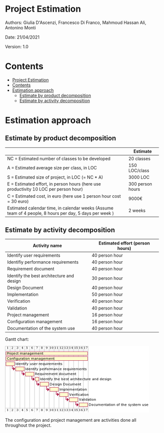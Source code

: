 # Project Estimation  
Authors: Giulia D'Ascenzi, Francesco Di Franco, Mahmoud Hassan Ali, Antonino Monti

Date: 21/04/2021

Version: 1.0
# Contents
- [Project Estimation](#project-estimation)
- [Contents](#contents)
- [Estimation approach](#estimation-approach)
  - [Estimate by product decomposition](#estimate-by-product-decomposition)
  - [Estimate by activity decomposition](#estimate-by-activity-decomposition)




  

    

  
# Estimation approach

## Estimate by product decomposition
 
|             | Estimate                        |             
| ----------- | ------------------------------- |  
| NC =  Estimated number of classes to be developed   |              20 classes        |             
|  A = Estimated average size per class, in LOC       |             150   LOC/class         | 
| S = Estimated size of project, in LOC (= NC * A) |   3000 LOC     |
| E = Estimated effort, in person hours (here use productivity 10 LOC per person hour)  |    300 person hours    |   
| C = Estimated cost, in euro (here use 1 person hour cost = 30 euro) | 9000€ | 
| Estimated calendar time, in calendar weeks (Assume team of 4 people, 8 hours per day, 5 days per week ) |  2 weeks      |               
## Estimate by activity decomposition

|         Activity name                     | Estimated effort (person hours)   |             
| -----------                               | ------------------------------- | 
| Identify user requirements                |  40 person hour |
| Identifiy performance requirements        |  40 person hour |
| Requirement document                      |  40 person hour |
| Identify the best architecture and design |  30 person hour |
| Design Document                           |  40 person hour |
| Implementation                            |  50 person hour |
| Verification                              |  40 person hour |
| Validation                                |  40 person hour |
| Project management                        |  16 person hour |
| Configuration management                  |  16 person hour |
| Documentation of the system use           |  40 person hour |

Gantt chart:

![](Diagrams/GanttDiagram.png)


The configuration and project management are activities done all throughout the project.
